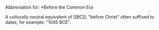Abbreviation for:
*Before the Common Era

A culturally neutral equivalent of [[BC]], "before Christ" often suffixed to dates, for example: "1045 BCE".